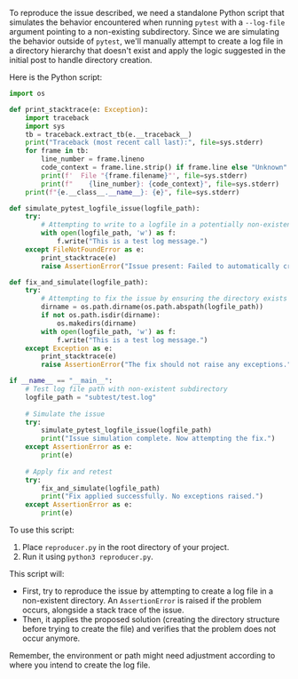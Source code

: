 To reproduce the issue described, we need a standalone Python script that simulates the behavior encountered when running `pytest` with a `--log-file` argument pointing to a non-existing subdirectory. Since we are simulating the behavior outside of `pytest`, we'll manually attempt to create a log file in a directory hierarchy that doesn't exist and apply the logic suggested in the initial post to handle directory creation.

Here is the Python script:

```python
import os

def print_stacktrace(e: Exception):
    import traceback
    import sys
    tb = traceback.extract_tb(e.__traceback__)
    print("Traceback (most recent call last):", file=sys.stderr)
    for frame in tb:
        line_number = frame.lineno
        code_context = frame.line.strip() if frame.line else "Unknown"
        print(f'  File "{frame.filename}"', file=sys.stderr)
        print(f"    {line_number}: {code_context}", file=sys.stderr)
    print(f"{e.__class__.__name__}: {e}", file=sys.stderr)

def simulate_pytest_logfile_issue(logfile_path):
    try:
        # Attempting to write to a logfile in a potentially non-existent directory
        with open(logfile_path, 'w') as f:
            f.write("This is a test log message.")
    except FileNotFoundError as e:
        print_stacktrace(e)
        raise AssertionError("Issue present: Failed to automatically create subdirectories for log file.")

def fix_and_simulate(logfile_path):
    try:
        # Attempting to fix the issue by ensuring the directory exists before writing the log file
        dirname = os.path.dirname(os.path.abspath(logfile_path))
        if not os.path.isdir(dirname):
            os.makedirs(dirname)
        with open(logfile_path, 'w') as f:
            f.write("This is a test log message.")
    except Exception as e:
        print_stacktrace(e)
        raise AssertionError("The fix should not raise any exceptions.")

if __name__ == "__main__":
    # Test log file path with non-existent subdirectory
    logfile_path = "subtest/test.log"
    
    # Simulate the issue
    try:
        simulate_pytest_logfile_issue(logfile_path)
        print("Issue simulation complete. Now attempting the fix.")
    except AssertionError as e:
        print(e)
    
    # Apply fix and retest
    try:
        fix_and_simulate(logfile_path)
        print("Fix applied successfully. No exceptions raised.")
    except AssertionError as e:
        print(e)
```

To use this script:

1. Place `reproducer.py` in the root directory of your project.
2. Run it using `python3 reproducer.py`.

This script will:
- First, try to reproduce the issue by attempting to create a log file in a non-existent directory. An `AssertionError` is raised if the problem occurs, alongside a stack trace of the issue.
- Then, it applies the proposed solution (creating the directory structure before trying to create the file) and verifies that the problem does not occur anymore. 

Remember, the environment or path might need adjustment according to where you intend to create the log file.